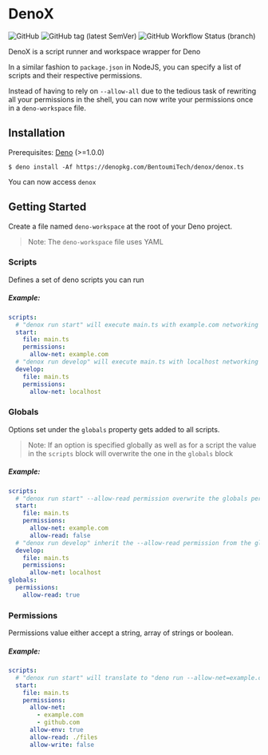 # DenoX

![GitHub](https://img.shields.io/github/license/BentoumiTech/denox?logo=MIT&style=flat-square) ![GitHub tag (latest SemVer)](https://img.shields.io/github/v/tag/bentoumitech/denox?style=flat-square) ![GitHub Workflow Status (branch)](https://img.shields.io/github/workflow/status/BentoumiTech/denox/CI/master)

DenoX is a script runner and workspace wrapper for Deno

In a similar fashion to `package.json` in NodeJS, you can specify a list of scripts and their respective permissions.

Instead of having to rely on `--allow-all` due to the tedious task of rewriting all your permissions in the shell, you can now write your permissions once in a `deno-workspace` file.

## Installation

Prerequisites: [Deno](https://github.com/denoland/deno_install) (>=1.0.0)

`$ deno install -Af https://denopkg.com/BentoumiTech/denox/denox.ts`

You can now access `denox`

## Getting Started

Create a file named `deno-workspace` at the root of your Deno project.

> Note: The `deno-workspace` file uses YAML

### Scripts

Defines a set of deno scripts you can run

##### Example:

```yaml
scripts:
  # "denox run start" will execute main.ts with example.com networking permissions
  start:
    file: main.ts
    permissions:
      allow-net: example.com
  # "denox run develop" will execute main.ts with localhost networking permissions
  develop:
    file: main.ts
    permissions:
      allow-net: localhost
```

### Globals

Options set under the `globals` property gets added to all scripts.

> Note: If an option is specified globally as well as for a script the value in the `scripts` block will overwrite the one in the `globals` block

##### Example:

```yaml
scripts:
  # "denox run start" --allow-read permission overwrite the globals permission
  start:
    file: main.ts
    permissions:
      allow-net: example.com
      allow-read: false
  # "denox run develop" inherit the --allow-read permission from the globals permissions
  develop:
    file: main.ts
    permissions:
      allow-net: localhost
globals:
  permissions:
    allow-read: true
```

### Permissions

Permissions value either accept a string, array of strings or boolean.

##### Example:

```yaml
scripts:
  # "denox run start" will translate to "deno run --allow-net=example.com github.com --allow-env --allow-read=./files main.ts"
  start:
    file: main.ts
    permissions:
      allow-net:
        - example.com
        - github.com
      allow-env: true
      allow-read: ./files
      allow-write: false
```
